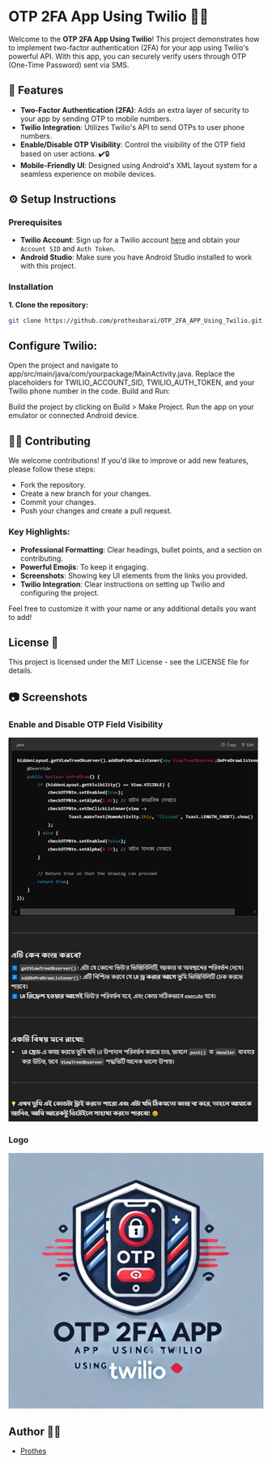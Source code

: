 # OTP 2FA App Using Twilio 🔐📱

Welcome to the **OTP 2FA App Using Twilio**! This project demonstrates how to implement two-factor authentication (2FA) for your app using Twilio's powerful API. With this app, you can securely verify users through OTP (One-Time Password) sent via SMS.

## 🚀 Features

- **Two-Factor Authentication (2FA)**: Adds an extra layer of security to your app by sending OTP to mobile numbers.
- **Twilio Integration**: Utilizes Twilio's API to send OTPs to user phone numbers.
- **Enable/Disable OTP Visibility**: Control the visibility of the OTP field based on user actions. ✔️🔒
- **Mobile-Friendly UI**: Designed using Android's XML layout system for a seamless experience on mobile devices.


## ⚙️ Setup Instructions

### Prerequisites
- **Twilio Account**: Sign up for a Twilio account [here](https://www.twilio.com/try-twilio) and obtain your `Account SID` and `Auth Token`.
- **Android Studio**: Make sure you have Android Studio installed to work with this project.

### Installation

**1. Clone the repository:**

```bash
git clone https://github.com/prothesbarai/OTP_2FA_APP_Using_Twilio.git
```

## Configure Twilio:

Open the project and navigate to app/src/main/java/com/yourpackage/MainActivity.java.
Replace the placeholders for TWILIO_ACCOUNT_SID, TWILIO_AUTH_TOKEN, and your Twilio phone number in the code.
Build and Run:

Build the project by clicking on Build > Make Project.
Run the app on your emulator or connected Android device.

## 🧑‍💻 Contributing
We welcome contributions! If you'd like to improve or add new features, please follow these steps:

- Fork the repository.
- Create a new branch for your changes.
- Commit your changes.
- Push your changes and create a pull request.



### Key Highlights:
- **Professional Formatting**: Clear headings, bullet points, and a section on contributing.
- **Powerful Emojis**: To keep it engaging.
- **Screenshots**: Showing key UI elements from the links you provided.
- **Twilio Integration**: Clear instructions on setting up Twilio and configuring the project. 

Feel free to customize it with your name or any additional details you want to add!



## License 📜
This project is licensed under the MIT License - see the LICENSE file for details.

## 📷 Screenshots

### Enable and Disable OTP Field Visibility
![Enable and Disable OTP Field Visibility](https://github.com/prothesbarai/OTP_2FA_APP_Using_Twilio/blob/main/Enable%20And%20Disable%20Depend%20On%20VISIBILITY.png)

### Logo
![Logo](https://github.com/prothesbarai/OTP_2FA_APP_Using_Twilio/blob/main/logo.jpg)

## Author 👨‍💻
- [Prothes](https://github.com/prothesbarai)
